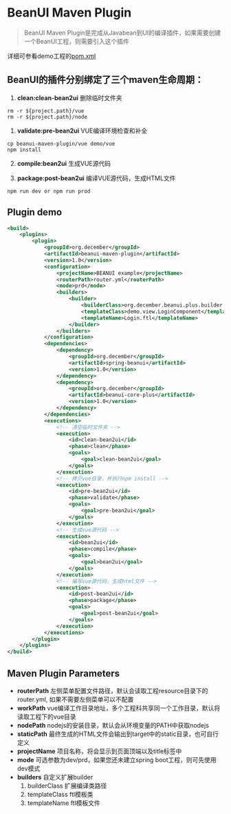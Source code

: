 # BeanUI Maven Plugin
> BeanUI Maven Plugin是完成从Javabean到UI的编译插件，如果需要创建一个BeanUI工程，则需要引入这个插件

详细可参看demo工程的[pom.xml](../demo/pom.xml)

## BeanUI的插件分别绑定了三个maven生命周期：
1. **clean:clean-bean2ui** 删除临时文件夹

```shell
rm -r ${project.path}/vue
rm -r ${project.path}/node
```

1. **validate:pre-bean2ui** VUE编译环境检查和补全

```shell
cp beanui-maven-plugin/vue demo/vue
npm install
```

2. **compile:bean2ui** 生成VUE源代码


3. **package:post-bean2ui** 编译VUE源代码，生成HTML文件

```shell
npm run dev or npm run prod
```

## Plugin demo
```xml
<build>
    <plugins>
        <plugin>
            <groupId>org.december</groupId>
            <artifactId>beanui-maven-plugin</artifactId>
            <version>1.0</version>
            <configuration>
                <projectName>BEANUI example</projectName>
                <routerPath>router.yml</routerPath>
                <mode>prd</mode>
                <builders>
                    <builder>
                        <builderClass>org.december.beanui.plus.builder.LoginBuilder</builderClass>
                        <templateClass>demo.view.LoginComponent</templateClass>
                        <templateName>Login.ftl</templateName>
                    </builder>
                </builders>
            </configuration>
            <dependencies>
                <dependency>
                    <groupId>org.december</groupId>
                    <artifactId>spring-beanui</artifactId>
                    <version>1.0</version>
                </dependency>
                <dependency>
                    <groupId>org.december</groupId>
                    <artifactId>beanui-core-plus</artifactId>
                    <version>1.0</version>
                </dependency>
            </dependencies>
            <executions>
                <!-- 清空临时文件夹 -->
                <execution>
                    <id>clean-bean2ui</id>
                    <phase>clean</phase>
                    <goals>
                        <goal>clean-bean2ui</goal>
                    </goals>
                </execution>
                <!-- 拷贝vue目录，并执行npm install -->
                <execution>
                    <id>pre-bean2ui</id>
                    <phase>validate</phase>
                    <goals>
                        <goal>pre-bean2ui</goal>
                    </goals>
                </execution>
                <!-- 生成vue源代码 -->
                <execution>
                    <id>bean2ui</id>
                    <phase>compile</phase>
                    <goals>
                        <goal>bean2ui</goal>
                    </goals>
                </execution>
                <!-- 编写vue源代码，生成html文件 -->
                <execution>
                    <id>post-bean2ui</id>
                    <phase>package</phase>
                    <goals>
                        <goal>post-bean2ui</goal>
                    </goals>
                </execution>
            </executions>
        </plugin>
    </plugins>
</build>
```

## Maven Plugin Parameters
- **routerPath**  左侧菜单配置文件路径，默认会读取工程resource目录下的router.yml, 如果不需要左侧菜单可以不配置
- **workPath**  vue编译工作目录地址，多个工程科共享同一个工作目录，默认将读取工程下的vue目录
- **nodePath**  nodejs的安装目录，默认会从环境变量的PATH中获取nodejs
- **staticPath**  最终生成的HTML文件会输出到target中的static目录，也可自行定义
- **projectName**  项目名称，将会显示到页面顶端以及title标签中
- **mode**  可选参数为dev/prd，如果您还未建立spring boot工程，则可先使用dev模式
- **builders**  自定义扩展builder
    1. builderClass 扩展编译类路径
    2. templateClass  ftl模板类
    3. templateName ftl模板文件